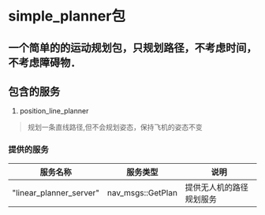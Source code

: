 simple_planner包
====================
## 一个简单的的运动规划包，只规划路径，不考虑时间，不考虑障碍物．

## 包含的服务

1. position_line_planner
> 规划一条直线路径,但不会规划姿态，保持飞机的姿态不变
### 提供的服务
| 服务名称 | 服务类型 | 说明 |
|------------|------------|---------|
|"linear_planner_server" | nav_msgs::GetPlan | 提供无人机的路径规划服务


